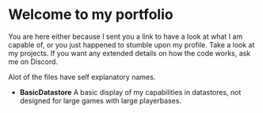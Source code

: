 # Welcome to my portfolio
You are here either because I sent you a link to have a look at what I am capable of, or you just happened to stumble upon my profile. Take a look at my projects. If you want any extended details on how the code works, ask me on Discord.

Alot of the files have self explanatory names.

- **BasicDatastore**
A basic display of my capabilities in datastores, not designed for large games with large playerbases.
